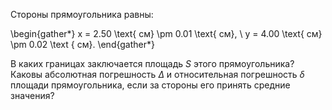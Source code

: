Стороны прямоугольника равны:

\begin{gather*}
    x = 2.50 \text{ см} \pm 0.01 \text{ см}, \\
    y = 4.00 \text{ см} \pm 0.02 \text { см}.
\end{gather*}

В каких границах заключается площадь $S$ этого прямоугольника? Каковы абсолютная погрешность $\Delta$ и относительная погрешность
$\delta$ площади прямоугольника, если за стороны его принять средние значения?
